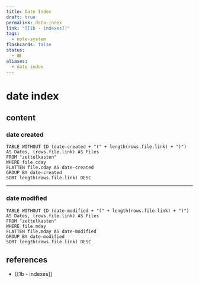 ```yaml
---
title: Date Index
draft: true
permalink: data-index
link: "[[1b - indexes]]"
tags:
  - note-system
flashcards: false
status:
  - 🟩
aliases:
  - date index
---
```


# date index

## content

### date created
```dataview
TABLE WITHOUT ID (date-created + "(" + length(rows.file.link) + ")") AS Dates, (rows.file.link) AS Files
FROM "zettelkasten"
WHERE file.cday
FLATTEN file.cday AS date-created
GROUP BY date-created
SORT length(rows.file.link) DESC
```

---

### date modified
```dataview
TABLE WITHOUT ID (date-modified + "(" + length(rows.file.link) + ")") AS Dates, (rows.file.link) AS Files
FROM "zettelkasten"
WHERE file.mday
FLATTEN file.mday AS date-modified
GROUP BY date-modified
SORT length(rows.file.link) DESC
```


## references
- [[1b - indexes]]
